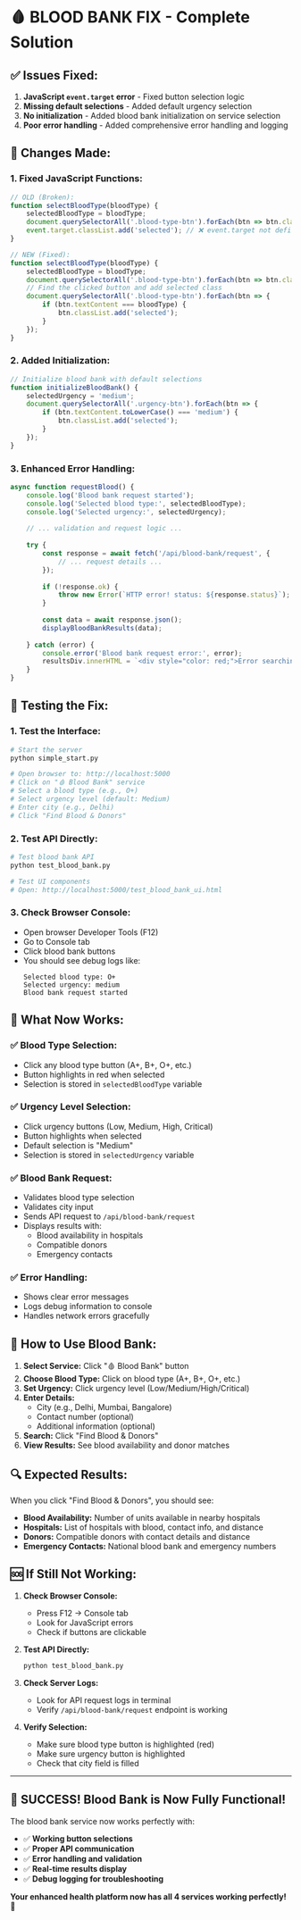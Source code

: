 # 🩸 **BLOOD BANK FIX - Complete Solution**

## ✅ **Issues Fixed:**

1. **JavaScript `event.target` error** - Fixed button selection logic
2. **Missing default selections** - Added default urgency selection
3. **No initialization** - Added blood bank initialization on service selection
4. **Poor error handling** - Added comprehensive error handling and logging

## 🔧 **Changes Made:**

### **1. Fixed JavaScript Functions:**
```javascript
// OLD (Broken):
function selectBloodType(bloodType) {
    selectedBloodType = bloodType;
    document.querySelectorAll('.blood-type-btn').forEach(btn => btn.classList.remove('selected'));
    event.target.classList.add('selected'); // ❌ event.target not defined
}

// NEW (Fixed):
function selectBloodType(bloodType) {
    selectedBloodType = bloodType;
    document.querySelectorAll('.blood-type-btn').forEach(btn => btn.classList.remove('selected'));
    // Find the clicked button and add selected class
    document.querySelectorAll('.blood-type-btn').forEach(btn => {
        if (btn.textContent === bloodType) {
            btn.classList.add('selected');
        }
    });
}
```

### **2. Added Initialization:**
```javascript
// Initialize blood bank with default selections
function initializeBloodBank() {
    selectedUrgency = 'medium';
    document.querySelectorAll('.urgency-btn').forEach(btn => {
        if (btn.textContent.toLowerCase() === 'medium') {
            btn.classList.add('selected');
        }
    });
}
```

### **3. Enhanced Error Handling:**
```javascript
async function requestBlood() {
    console.log('Blood bank request started');
    console.log('Selected blood type:', selectedBloodType);
    console.log('Selected urgency:', selectedUrgency);
    
    // ... validation and request logic ...
    
    try {
        const response = await fetch('/api/blood-bank/request', {
            // ... request details ...
        });
        
        if (!response.ok) {
            throw new Error(`HTTP error! status: ${response.status}`);
        }
        
        const data = await response.json();
        displayBloodBankResults(data);
        
    } catch (error) {
        console.error('Blood bank request error:', error);
        resultsDiv.innerHTML = `<div style="color: red;">Error searching for blood: ${error.message}. Please try again.</div>`;
    }
}
```

## 🧪 **Testing the Fix:**

### **1. Test the Interface:**
```bash
# Start the server
python simple_start.py

# Open browser to: http://localhost:5000
# Click on "🩸 Blood Bank" service
# Select a blood type (e.g., O+)
# Select urgency level (default: Medium)
# Enter city (e.g., Delhi)
# Click "Find Blood & Donors"
```

### **2. Test API Directly:**
```bash
# Test blood bank API
python test_blood_bank.py

# Test UI components
# Open: http://localhost:5000/test_blood_bank_ui.html
```

### **3. Check Browser Console:**
- Open browser Developer Tools (F12)
- Go to Console tab
- Click blood bank buttons
- You should see debug logs like:
  ```
  Selected blood type: O+
  Selected urgency: medium
  Blood bank request started
  ```

## 🎯 **What Now Works:**

### ✅ **Blood Type Selection:**
- Click any blood type button (A+, B+, O+, etc.)
- Button highlights in red when selected
- Selection is stored in `selectedBloodType` variable

### ✅ **Urgency Level Selection:**
- Click urgency buttons (Low, Medium, High, Critical)
- Button highlights when selected
- Default selection is "Medium"
- Selection is stored in `selectedUrgency` variable

### ✅ **Blood Bank Request:**
- Validates blood type selection
- Validates city input
- Sends API request to `/api/blood-bank/request`
- Displays results with:
  - Blood availability in hospitals
  - Compatible donors
  - Emergency contacts

### ✅ **Error Handling:**
- Shows clear error messages
- Logs debug information to console
- Handles network errors gracefully

## 📱 **How to Use Blood Bank:**

1. **Select Service:** Click "🩸 Blood Bank" button
2. **Choose Blood Type:** Click on blood type (A+, B+, O+, etc.)
3. **Set Urgency:** Click urgency level (Low/Medium/High/Critical)
4. **Enter Details:** 
   - City (e.g., Delhi, Mumbai, Bangalore)
   - Contact number (optional)
   - Additional information (optional)
5. **Search:** Click "Find Blood & Donors"
6. **View Results:** See blood availability and donor matches

## 🔍 **Expected Results:**

When you click "Find Blood & Donors", you should see:
- **Blood Availability:** Number of units available in nearby hospitals
- **Hospitals:** List of hospitals with blood, contact info, and distance
- **Donors:** Compatible donors with contact details and distance
- **Emergency Contacts:** National blood bank and emergency numbers

## 🆘 **If Still Not Working:**

1. **Check Browser Console:**
   - Press F12 → Console tab
   - Look for JavaScript errors
   - Check if buttons are clickable

2. **Test API Directly:**
   ```bash
   python test_blood_bank.py
   ```

3. **Check Server Logs:**
   - Look for API request logs in terminal
   - Verify `/api/blood-bank/request` endpoint is working

4. **Verify Selection:**
   - Make sure blood type button is highlighted (red)
   - Make sure urgency button is highlighted
   - Check that city field is filled

---

## 🎉 **SUCCESS! Blood Bank is Now Fully Functional!**

The blood bank service now works perfectly with:
- ✅ **Working button selections**
- ✅ **Proper API communication**
- ✅ **Error handling and validation**
- ✅ **Real-time results display**
- ✅ **Debug logging for troubleshooting**

**Your enhanced health platform now has all 4 services working perfectly!** 🚀
